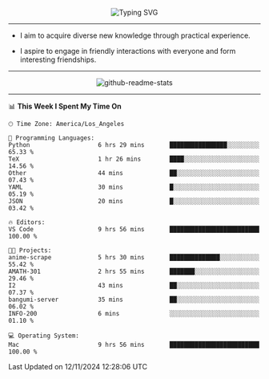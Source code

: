 <p align="center">
  <img src="https://readme-typing-svg.demolab.com?font=Fira+Code&weight=500&size=32&duration=2500&pause=1600&center=true&vCenter=true&random=false&width=1024&height=64&lines=Hi+there+%F0%9F%91%8B;I'm+delighted+you+could+make+it+here+%F0%9F%8E%89;I'm+Harry%2C+a+college+student+still+finding+my+way" alt="Typing SVG" />
</p>


---


- I aim to acquire diverse new knowledge through practical experience.

- I aspire to engage in friendly interactions with everyone and form interesting friendships.


---


<p align="center">
  <img src="https://github-readme-stats.vercel.app/api?username=Harry-Jing&show_icons=true" alt="github-readme-stats"/>
</p>


---

<!--START_SECTION:waka-->
📊 **This Week I Spent My Time On** 

```text
🕑︎ Time Zone: America/Los_Angeles

💬 Programming Languages: 
Python                   6 hrs 29 mins       ████████████████░░░░░░░░░   65.33 % 
TeX                      1 hr 26 mins        ████░░░░░░░░░░░░░░░░░░░░░   14.56 % 
Other                    44 mins             ██░░░░░░░░░░░░░░░░░░░░░░░   07.43 % 
YAML                     30 mins             █░░░░░░░░░░░░░░░░░░░░░░░░   05.19 % 
JSON                     20 mins             █░░░░░░░░░░░░░░░░░░░░░░░░   03.42 % 

🔥 Editors: 
VS Code                  9 hrs 56 mins       █████████████████████████   100.00 % 

🐱‍💻 Projects: 
anime-scrape             5 hrs 30 mins       ██████████████░░░░░░░░░░░   55.42 % 
AMATH-301                2 hrs 55 mins       ███████░░░░░░░░░░░░░░░░░░   29.46 % 
I2                       43 mins             ██░░░░░░░░░░░░░░░░░░░░░░░   07.37 % 
bangumi-server           35 mins             ██░░░░░░░░░░░░░░░░░░░░░░░   06.02 % 
INFO-200                 6 mins              ░░░░░░░░░░░░░░░░░░░░░░░░░   01.10 % 

💻 Operating System: 
Mac                      9 hrs 56 mins       █████████████████████████   100.00 % 
```


 Last Updated on 12/11/2024 12:28:06 UTC
<!--END_SECTION:waka-->
